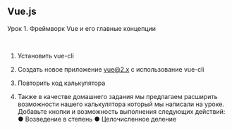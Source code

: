 ## Vue.js

Урок 1. Фреймворк Vue и его главные концепции

<br>

1. Установить vue-cli

2. Создать новое приложение vue@2.x c использование vue-cli

3. Повторить код калькулятора

4. Также в качестве домашнего задания мы предлагаем расширить возможности нашего 
калькулятора который мы написали на уроке. Добавьте кнопки и возможность 
выполнения следующих действий:
● Возведение в степень
● Целочисленное деление